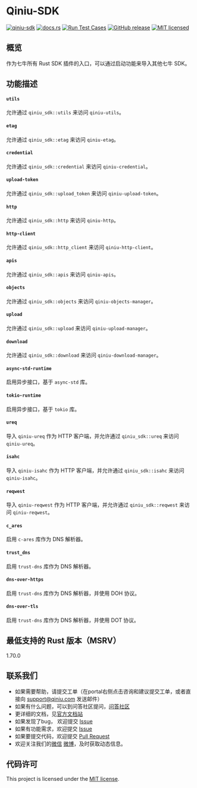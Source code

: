 # Qiniu-SDK

[![qiniu-sdk](https://img.shields.io/crates/v/qiniu-sdk.svg)](https://crates.io/crates/qiniu-sdk)
[![docs.rs](https://img.shields.io/badge/docs-latest-blue.svg)](https://docs.rs/qiniu-sdk)
[![Run Test Cases](https://github.com/qiniu/rust-sdk/actions/workflows/ci-test.yml/badge.svg)](https://github.com/qiniu/rust-sdk/actions/workflows/ci-test.yml)
[![GitHub release](https://img.shields.io/github/v/tag/qiniu/rust-sdk.svg?label=release)](https://github.com/qiniu/rust-sdk/releases)
[![MIT licensed](https://img.shields.io/badge/license-MIT-blue.svg)](https://github.com/qiniu/rust-sdk/blob/master/LICENSE)

## 概览

作为七牛所有 Rust SDK 插件的入口，可以通过启动功能来导入其他七牛 SDK。

## 功能描述

#### `utils`

允许通过 `qiniu_sdk::utils` 来访问 `qiniu-utils`。

#### `etag`

允许通过 `qiniu_sdk::etag` 来访问 `qiniu-etag`。

#### `credential`

允许通过 `qiniu_sdk::credential` 来访问 `qiniu-credential`。

#### `upload-token`

允许通过 `qiniu_sdk::upload_token` 来访问 `qiniu-upload-token`。

#### `http`

允许通过 `qiniu_sdk::http` 来访问 `qiniu-http`。

#### `http-client`

允许通过 `qiniu_sdk::http_client` 来访问 `qiniu-http-client`。

#### `apis`

允许通过 `qiniu_sdk::apis` 来访问 `qiniu-apis`。

#### `objects`

允许通过 `qiniu_sdk::objects` 来访问 `qiniu-objects-manager`。

#### `upload`

允许通过 `qiniu_sdk::upload` 来访问 `qiniu-upload-manager`。

#### `download`

允许通过 `qiniu_sdk::download` 来访问 `qiniu-download-manager`。

#### `async-std-runtime`

启用异步接口，基于 `async-std` 库。

#### `tokio-runtime`

启用异步接口，基于 `tokio` 库。

#### `ureq`

导入 `qiniu-ureq` 作为 HTTP 客户端，并允许通过 `qiniu_sdk::ureq` 来访问 `qiniu-ureq`。

#### `isahc`

导入 `qiniu-isahc` 作为 HTTP 客户端，并允许通过 `qiniu_sdk::isahc` 来访问 `qiniu-isahc`。

#### `reqwest`

导入 `qiniu-reqwest` 作为 HTTP 客户端，并允许通过 `qiniu_sdk::reqwest` 来访问 `qiniu-reqwest`。

#### `c_ares`

启用 `c-ares` 库作为 DNS 解析器。

#### `trust_dns`

启用 `trust-dns` 库作为 DNS 解析器。

#### `dns-over-https`

启用 `trust-dns` 库作为 DNS 解析器，并使用 DOH 协议。

#### `dns-over-tls`

启用 `trust-dns` 库作为 DNS 解析器，并使用 DOT 协议。

## 最低支持的 Rust 版本（MSRV）

1.70.0

## 联系我们

- 如果需要帮助，请提交工单（在portal右侧点击咨询和建议提交工单，或者直接向 support@qiniu.com 发送邮件）
- 如果有什么问题，可以到问答社区提问，[问答社区](http://qiniu.segmentfault.com/)
- 更详细的文档，见[官方文档站](http://developer.qiniu.com/)
- 如果发现了bug， 欢迎提交 [Issue](https://github.com/qiniu/rust-sdk/issues)
- 如果有功能需求，欢迎提交 [Issue](https://github.com/qiniu/rust-sdk/issues)
- 如果要提交代码，欢迎提交 [Pull Request](https://github.com/qiniu/rust-sdk/pulls)
- 欢迎关注我们的[微信](https://www.qiniu.com/contact) [微博](http://weibo.com/qiniutek)，及时获取动态信息。

## 代码许可

This project is licensed under the [MIT license].

[MIT license]: https://github.com/qiniu/rust-sdk/blob/master/LICENSE
